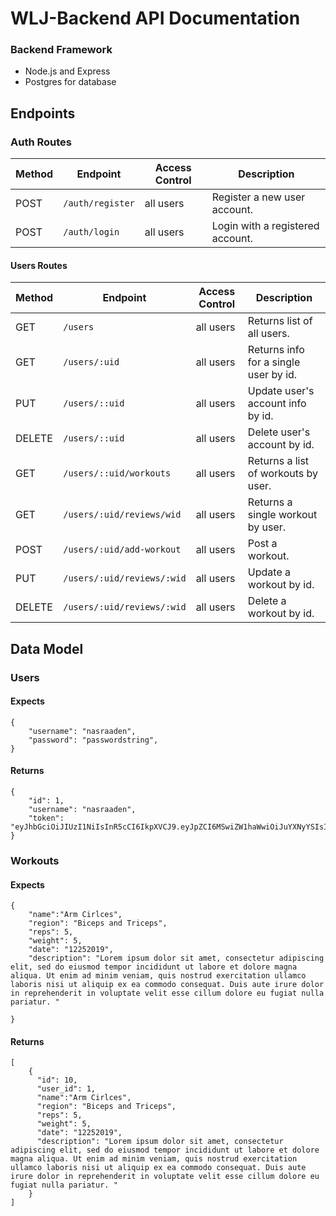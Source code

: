 # WLJ-Backend API Documentation

### Backend Framework

- Node.js and Express 
- Postgres for database

## Endpoints

### Auth Routes

| Method | Endpoint         | Access Control | Description                      |
| ------ | ---------------- | -------------- | -------------------------------- |
| POST   | `/auth/register` | all users      | Register a new user account.     |
| POST   | `/auth/login`    | all users      | Login with a registered account. |


#### Users Routes

| Method | Endpoint                        | Access Control | Description                           |
| ------ | ------------------------------- | -------------- | ------------------------------------- |
| GET    | `/users`                        | all users      | Returns list of all users.            |
| GET    | `/users/:uid`                   | all users      | Returns info for a single user by id. |
| PUT    | `/users/::uid`                  | all users      | Update user's account info by id.     |
| DELETE | `/users/::uid`                  | all users      | Delete user's account by id.          |
| GET    | `/users/::uid/workouts`         | all users      | Returns a list of workouts by user.   |
| GET    | `/users/:uid/reviews/wid`       | all users      | Returns a single workout by user.     |
| POST   | `/users/:uid/add-workout`       | all users      | Post a workout.                       |
| PUT    | `/users/:uid/reviews/:wid`      | all users      | Update a workout by id.               |
| DELETE | `/users/:uid/reviews/:wid`      | all users      | Delete a workout by id.               |

## Data Model

### Users

#### Expects

```
{
    "username": "nasraaden",
    "password": "passwordstring",
}
```

#### Returns
```
{
    "id": 1,
    "username": "nasraaden",
    "token": "eyJhbGciOiJIUzI1NiIsInR5cCI6IkpXVCJ9.eyJpZCI6MSwiZW1haWwiOiJuYXNyYSIsImlhdCI6MTU4NTA2ODAzMSwiZXhwIjoxNTg1MDk2ODMxfQ.szdbRq9uZzvoIw84ka4qelk6ozbIgO8RyQLqtrJ2bqc"
}
```

### Workouts

#### Expects

```
{
	"name":"Arm Cirlces",
	"region": "Biceps and Triceps",
	"reps": 5,
	"weight": 5,
	"date": "12252019",
	"description": "Lorem ipsum dolor sit amet, consectetur adipiscing elit, sed do eiusmod tempor incididunt ut labore et dolore magna aliqua. Ut enim ad minim veniam, quis nostrud exercitation ullamco laboris nisi ut aliquip ex ea commodo consequat. Duis aute irure dolor in reprehenderit in voluptate velit esse cillum dolore eu fugiat nulla pariatur. "
	
}
```

#### Returns

```
[
    {
      "id": 10,
      "user_id": 1,
      "name":"Arm Cirlces",
      "region": "Biceps and Triceps",
      "reps": 5,
      "weight": 5,
      "date": "12252019",
      "description": "Lorem ipsum dolor sit amet, consectetur adipiscing elit, sed do eiusmod tempor incididunt ut labore et dolore magna aliqua. Ut enim ad minim veniam, quis nostrud exercitation ullamco laboris nisi ut aliquip ex ea commodo consequat. Duis aute irure dolor in reprehenderit in voluptate velit esse cillum dolore eu fugiat nulla pariatur. "
    }
]
```
